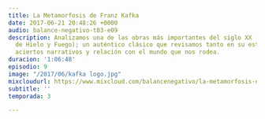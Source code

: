 ```yaml
---
title: La Metamorfosis de Franz Kafka
date: 2017-06-21 20:48:26 +0000
audio: balance-negativo-t03-e09
description: Analizamos una de las obras más importantes del siglo XX (no, no es Canción
  de Hielo y Fuego); un auténtico clásico que revisamos tanto en su estructura, personajes,
  aciertos narrativos y relación con el mundo que nos rodea.
duracion: '1:06:48'
episodio: 9
image: "/2017/06/kafka logo.jpg"
mixcloudurl: https://www.mixcloud.com/balancenegativo/la-metamorfosis-de-franz-kafka/
subtitle: ''
temporada: 3

---
```

